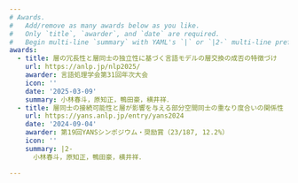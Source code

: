 ```yaml
---
# Awards.
#   Add/remove as many awards below as you like.
#   Only `title`, `awarder`, and `date` are required.
#   Begin multi-line `summary` with YAML's `|` or `|2-` multi-line prefix and indent 2 spaces below.
awards:
  - title: 層の冗長性と層同士の独立性に基づく言語モデルの層交換の成否の特徴づけ
    url: https://anlp.jp/nlp2025/
    awarder: 言語処理学会第31回年次大会
    icon: ''
    date: '2025-03-09'
    summary: 小林春斗，原知正，鴨田豪，横井祥．
  - title: 層同士の接続可能性と層が影響を与える部分空間同士の重なり度合いの関係性
    url: https://yans.anlp.jp/entry/yans2024
    date: '2024-09-04'
    awarder: 第19回YANSシンポジウム・奨励賞（23/187, 12.2%）
    icon: ''
    summary: |2-
      小林春斗，原知正，鴨田豪，横井祥．

---
```

